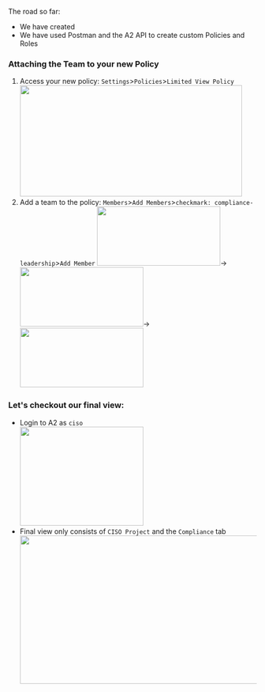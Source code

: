 The road so far:
- We have created
- We have used Postman and the A2 API to create custom Policies and Roles


### Attaching the Team to your new Policy
1. Access your new policy: `Settings`>`Policies`>`Limited View Policy`  
<kbd><img src="https://raw.githubusercontent.com/danf425/ChefAutomate_LimitViewability/master/images/a2-newpolicies.png" width="450" height="225"></kbd>   
2. Add a team to the policy: `Members`>`Add Members`>`checkmark: compliance-leadership`>`Add Member`
<kbd><img src="https://raw.githubusercontent.com/danf425/ChefAutomate_LimitViewability/master/images/a2-newpolicy-member.png" width="250" height="120"></kbd>→<kbd><img src="https://raw.githubusercontent.com/danf425/ChefAutomate_LimitViewability/master/images/a2-newpolicy-addmember.png" width="250" height="120"></kbd>→<kbd><img src="https://raw.githubusercontent.com/danf425/ChefAutomate_LimitViewability/master/images/a2-members-addcompliance.png" width="250" height="120"></kbd>  


### Let's checkout our final view:
- Login to A2 as `ciso`  
<kbd><img src="https://raw.githubusercontent.com/danf425/ChefAutomate_LimitViewability/master/images/a2-newpolicy-member.png" width="250" height="200"></kbd>
- Final view only consists of `CISO Project` and the `Compliance` tab  
<kbd><img src="https://raw.githubusercontent.com/danf425/ChefAutomate_LimitViewability/master/images/a2-cisoview.png" width="600" height="300"></kbd>